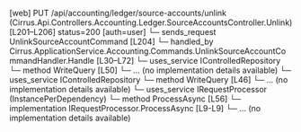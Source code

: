 [web] PUT /api/accounting/ledger/source-accounts/unlink  (Cirrus.Api.Controllers.Accounting.Ledger.SourceAccountsController.Unlink)  [L201–L206] status=200 [auth=user]
  └─ sends_request UnlinkSourceAccountCommand [L204]
    └─ handled_by Cirrus.ApplicationService.Accounting.Commands.UnlinkSourceAccountCommandHandler.Handle [L30–L72]
      └─ uses_service IControlledRepository<Account>
        └─ method WriteQuery [L50]
          └─ ... (no implementation details available)
      └─ uses_service IControlledRepository<SourceAccount>
        └─ method WriteQuery [L46]
          └─ ... (no implementation details available)
      └─ uses_service IRequestProcessor (InstancePerDependency)
        └─ method ProcessAsync [L56]
          └─ implementation IRequestProcessor.ProcessAsync [L9-L9]
          └─ ... (no implementation details available)


